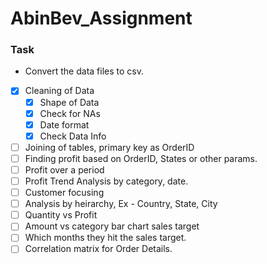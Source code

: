 # AbinBev_Assignment

### Task
* Convert the data files to csv.
* [x] Cleaning of Data
	- [x] Shape of Data
	- [x] Check for NAs
	- [x] Date format
	- [x] Check Data Info
* [ ] Joining of tables, primary key as OrderID
* [ ] Finding profit based on OrderID, States or other params.
* [ ] Profit over a period
* [ ] Profit Trend Analysis by category, date.
* [ ] Customer focusing
* [ ] Analysis by heirarchy, Ex - Country, State, City
* [ ] Quantity vs Profit
* [ ] Amount vs category bar chart sales target
* [ ] Which months they hit the sales target.
* [ ] Correlation matrix for Order Details.
